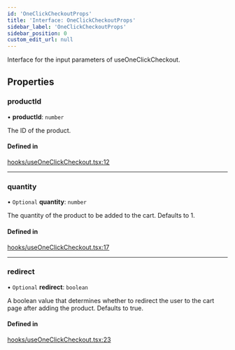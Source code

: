 ```yaml
---
id: 'OneClickCheckoutProps'
title: 'Interface: OneClickCheckoutProps'
sidebar_label: 'OneClickCheckoutProps'
sidebar_position: 0
custom_edit_url: null
---
```


Interface for the input parameters of useOneClickCheckout.

## Properties

### productId

• **productId**: `number`

The ID of the product.

#### Defined in

[hooks/useOneClickCheckout.tsx:12](https://github.com/Project-Krypto/ReactPayVault/blob/208ee24/src/lib/hooks/useOneClickCheckout.tsx#L12)

---

### quantity

• `Optional` **quantity**: `number`

The quantity of the product to be added to the cart. Defaults to 1.

#### Defined in

[hooks/useOneClickCheckout.tsx:17](https://github.com/Project-Krypto/ReactPayVault/blob/208ee24/src/lib/hooks/useOneClickCheckout.tsx#L17)

---

### redirect

• `Optional` **redirect**: `boolean`

A boolean value that determines whether to redirect the user to the cart page
after adding the product. Defaults to true.

#### Defined in

[hooks/useOneClickCheckout.tsx:23](https://github.com/Project-Krypto/ReactPayVault/blob/208ee24/src/lib/hooks/useOneClickCheckout.tsx#L23)
